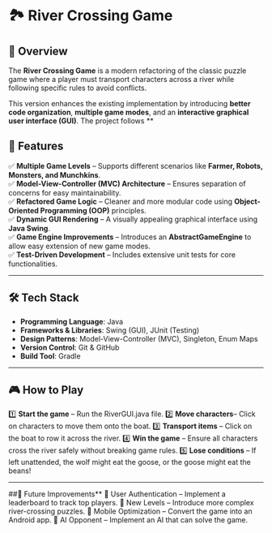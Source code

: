 # 🏞️ River Crossing Game


## 📌 Overview
The **River Crossing Game** is a modern refactoring of the classic puzzle game where a player must transport characters across a river while following specific rules to avoid conflicts. 

This version enhances the existing implementation by introducing **better code organization**, **multiple game modes**, and an **interactive graphical user interface (GUI)**. The project follows **

## 🎯 Features
✅ **Multiple Game Levels** – Supports different scenarios like **Farmer, Robots, Monsters, and Munchkins**.  
✅ **Model-View-Controller (MVC) Architecture** – Ensures separation of concerns for easy maintainability.  
✅ **Refactored Game Logic** – Cleaner and more modular code using **Object-Oriented Programming (OOP)** principles.  
✅ **Dynamic GUI Rendering** – A visually appealing graphical interface using **Java Swing**.  
✅ **Game Engine Improvements** – Introduces an **AbstractGameEngine** to allow easy extension of new game modes.  
✅ **Test-Driven Development** – Includes extensive unit tests for core functionalities.  

---

## 🛠️ Tech Stack
- **Programming Language**: Java  
- **Frameworks & Libraries**: Swing (GUI), JUnit (Testing)  
- **Design Patterns**: Model-View-Controller (MVC), Singleton, Enum Maps  
- **Version Control**: Git & GitHub  
- **Build Tool**: Gradle  

---

## 🎮 How to Play
1️⃣ **Start the game** – Run the RiverGUI.java file.
2️⃣ **Move characters**– Click on characters to move them onto the boat.
3️⃣ **Transport items** – Click on the boat to row it across the river.
4️⃣ **Win the game** – Ensure all characters cross the river safely without breaking game rules.
5️⃣ **Lose conditions** – If left unattended, the wolf might eat the goose, or the goose might eat the beans!

---

##🚀 Future Improvements**
🔹 User Authentication – Implement a leaderboard to track top players.
🔹 New Levels – Introduce more complex river-crossing puzzles.
🔹 Mobile Optimization – Convert the game into an Android app.
🔹 AI Opponent – Implement an AI that can solve the game.


